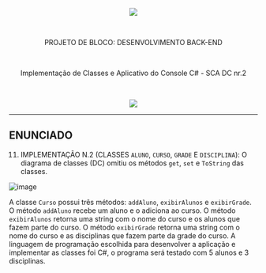 <p align="center">
  <img src="https://github.com/andrebecker84/AppWebASPNETcoreTP2/assets/39974878/2c3a2ab1-5789-47d3-ade6-e300e2b8af69">
</p>
<br>

<p align="center">PROJETO DE BLOCO: DESENVOLVIMENTO BACK-END</p>
<br>
<p align="center">Implementação de Classes e Aplicativo do Console C# - SCA DC nr.2</p>
<br>
<p align="center">
  <img src="https://github.com/andrebecker84/SCA-PB-2/assets/39974878/657f24a8-f4d0-4016-827b-f264f16cabe9">
</p>

---

## ENUNCIADO
   
11.	IMPLEMENTAÇÃO N.2 (CLASSES `ALUNO`, `CURSO`, `GRADE` E `DISCIPLINA`):
O diagrama de classes (DC) omitiu os métodos `get`, `set` e `ToString` das classes.

![image](https://github.com/andrebecker84/SCA-PB-2/assets/39974878/97e1d9c2-1f47-48c5-b3c9-1f60e6571093)

 
A classe `Curso` possui três métodos: `addAluno`, `exibirAlunos` e `exibirGrade`. O método `addAluno` recebe um aluno e o adiciona ao curso. O método `exibirAlunos` retorna uma string com o nome do curso e os alunos que fazem parte do curso. O método `exibirGrade` retorna uma string com o nome do curso e as disciplinas que fazem parte da grade do curso. 
A linguagem de programação escolhida para desenvolver a aplicação e implementar as classes foi C#, o programa será testado com 5 alunos e 3 disciplinas.
